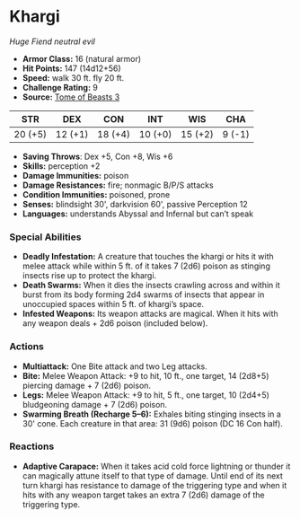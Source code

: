 # Khargi

*Huge* *Fiend* *neutral evil*

- **Armor Class:** 16 (natural armor)
- **Hit Points:** 147 (14d12+56)
- **Speed:** walk 30 ft. fly 20 ft.
- **Challenge Rating:** 9
- **Source:** [Tome of Beasts 3](https://koboldpress.com/kpstore/product/tome-of-beasts-2-for-5th-edition/)

| STR | DEX | CON | INT | WIS | CHA |
| --- | --- | --- | --- | --- | --- |
| 20 (+5) | 12 (+1) | 18 (+4) | 10 (+0) | 15 (+2) | 9 (-1) |

- **Saving Throws**: Dex +5, Con +8, Wis +6
- **Skills:** perception +2
- **Damage Immunities:** poison
- **Damage Resistances:** fire; nonmagic B/P/S attacks
- **Condition Immunities:** poisoned, prone
- **Senses:** blindsight 30', darkvision 60', passive Perception 12
- **Languages:** understands Abyssal and Infernal but can’t speak
### Special Abilities
- **Deadly Infestation:** A creature that touches the khargi or hits it with melee attack while within 5 ft. of it takes 7 (2d6) poison as stinging insects rise up to protect the khargi.
- **Death Swarms:** When it dies the insects crawling across and within it burst from its body forming 2d4 swarms of insects that appear in unoccupied spaces within 5 ft. of khargi’s space.
- **Infested Weapons:** Its weapon attacks are magical. When it hits with any weapon deals + 2d6 poison (included below).
### Actions
- **Multiattack:** One Bite attack and two Leg attacks.
- **Bite:** Melee Weapon Attack: +9 to hit, 10 ft., one target, 14 (2d8+5) piercing damage + 7 (2d6) poison.
- **Legs:** Melee Weapon Attack: +9 to hit, 5 ft., one target, 10 (2d4+5) bludgeoning damage + 7 (2d6) poison.
- **Swarming Breath (Recharge 5–6):** Exhales biting stinging insects in a 30' cone. Each creature in that area: 31 (9d6) poison (DC 16 Con half).
### Reactions
- **Adaptive Carapace:** When it takes acid cold force lightning or thunder it can magically attune itself to that type of damage. Until end of its next turn khargi has resistance to damage of the triggering type and when it hits with any weapon target takes an extra 7 (2d6) damage of the triggering type.
